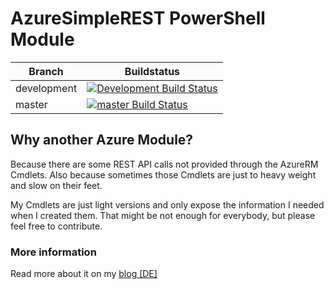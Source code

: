 # AzureSimpleREST PowerShell Module

| Branch | Buildstatus |
|---|---|
| development | [![Development Build Status](https://dev.azure.com/fbader/AzureSimpleREST/_apis/build/status/AzSR-development-branch)](https://dev.azure.com/fbader/AzureSimpleREST/_build/latest?definitionId=3) |
| master | [![master Build Status](https://dev.azure.com/fbader/AzureSimpleREST/_apis/build/status/AzSR-master-branch)](https://dev.azure.com/fbader/AzureSimpleREST/_build/latest?definitionId=2) |

## Why another Azure Module?

Because there are some REST API calls not provided through the AzureRM Cmdlets. Also because sometimes those Cmdlets are just to heavy weight and slow on their feet.

My Cmdlets are just light versions and only expose the information I needed when I created them. That might be not enough for everybody, but please feel free to contribute.

### More information

Read more about it on my [blog [DE]](https://cloudbrothers.info/azuresimplerest-module/)